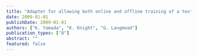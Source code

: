 ```yaml
---
title: "Adapter for allowing both online and offline training of a text to text system"
date: 2009-01-01
publishDate: 2009-01-01
authors: ["K. Yamada", "K. Knight", "G. Langmead"]
publication_types: ["8"]
abstract: ""
featured: false
---
```

